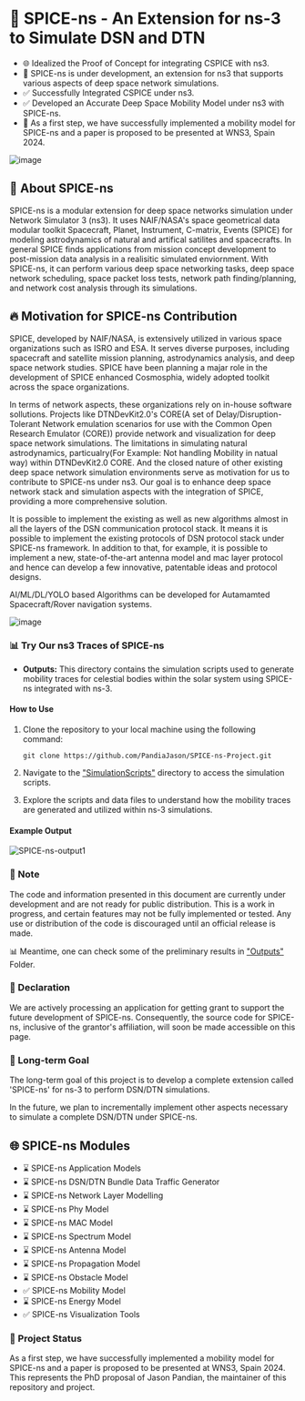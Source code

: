 # 📡 SPICE-ns - An Extension for ns-3 to Simulate DSN and DTN

- 🌐 Idealized the Proof of Concept for integrating CSPICE with ns3.
- 🚧 SPICE-ns is under development, an extension for ns3 that supports various aspects of deep space network simulations.
- ✅ Successfully Integrated CSPICE under ns3.
- ✅ Developed an Accurate Deep Space Mobility Model under ns3 with SPICE-ns.
- 🚀 As a first step, we have successfully implemented a mobility model for SPICE-ns and a paper is proposed to be presented at WNS3, Spain 2024.

![image](https://github.com/PandiaJason/SPICE-ns-Project/assets/100123063/504f278b-dec0-4c00-9e7d-29c11dfa9a32)


## 📡 About SPICE-ns
SPICE-ns is a modular extension for deep space networks simulation under Network Simulator 3 (ns3). It uses NAIF/NASA's space geometrical data modular toolkit Spacecraft, Planet, Instrument, C-matrix, Events (SPICE)  for modeling astrodynamics of natural and artifical satilites and spacecrafts. In general SPICE finds applications from mission concept development to post-mission data analysis in a realisitic simulated enviornment. With SPICE-ns, it can perform various deep space networking tasks, deep space network scheduling, space packet loss tests, network path finding/planning, and network cost analysis through its simulations.

## 🔥 Motivation for SPICE-ns Contribution

SPICE, developed by NAIF/NASA, is extensively utilized in various space organizations such as ISRO and ESA. It serves diverse purposes, including spacecraft and satellite mission planning, astrodynamics analysis, and deep space network studies. SPICE have been planning a majar role in the development of SPICE enhanced Cosmosphia, widely adopted toolkit across the space organizations.

In terms of network aspects, these organizations rely on in-house software sollutions. Projects like DTNDevKit2.0's CORE(A set of Delay/Disruption-Tolerant Network emulation scenarios for use with the Common Open Research Emulator (CORE)) provide network and visualization for deep space network simulations. The limitations in simulating natural astrodynamics, particualry(For Example: Not handling Mobility in natual way) within DTNDevKit2.0 CORE. And the closed nature of other existing deep space network simulation environments serve as motivation for us to contribute to SPICE-ns under ns3. Our goal is to enhance deep space network stack and simulation aspects with the integration of SPICE, providing a more comprehensive solution.

It is possible to implement the existing as well as new algorithms almost in all the layers of the DSN communication protocol stack. It means it is possible to implement the existing protocols of DSN protocol stack under SPICE-ns framework. In addition to that, for example, it is possible to implement a new, state-of-the-art antenna model and mac layer protocol and hence can develop a few innovative, patentable ideas and protocol designs.

AI/ML/DL/YOLO based Algorithms can be developed for Autamamted Spacecraft/Rover navigation systems.

![image](https://github.com/PandiaJason/SPICE-ns-Project/assets/100123063/2393b78b-4b26-48da-98f7-aff4cca89d6d)

### 📊 Try Our ns3 Traces of SPICE-ns

- **Outputs:** This directory contains the simulation scripts used to generate mobility traces for celestial bodies within the solar system using SPICE-ns integrated with ns-3.

#### How to Use

1. Clone the repository to your local machine using the following command:
    ```
    git clone https://github.com/PandiaJason/SPICE-ns-Project.git
    ```

2. Navigate to the ["SimulationScripts"](https://github.com/PandiaJason/SPICE-ns-Project/tree/main/SimulationScripts) directory to access the simulation scripts.

3. Explore the scripts and data files to understand how the mobility traces are generated and utilized within ns-3 simulations.

#### Example Output

![SPICE-ns-output1](https://github.com/PandiaJason/SPICE-ns-Project/assets/100123063/32d4d118-d205-46ae-bdc6-d453ee99217d)

### 🚧 Note 
The code and information presented in this document are currently under development and are not ready for public distribution. This is a work in progress, and certain features may not be fully implemented or tested. Any use or distribution of the code is discouraged until an official release is made.

📊 Meantime, one can check some of the preliminary results in ["Outputs"](https://github.com/PandiaJason/SPICE-ns-Project/tree/main/Outputs) Folder.

### 📜 Declaration
We are actively processing an application for getting grant to support the future development of SPICE-ns. Consequently, the source code for SPICE-ns, inclusive of the grantor's affiliation, will soon be made accessible on this page.

### 🎯 Long-term Goal

The long-term goal of this project is to develop a complete extension called 'SPICE-ns' for ns-3 to perform DSN/DTN simulations.

In the future, we plan to incrementally implement other aspects necessary to simulate a complete DSN/DTN under SPICE-ns.

## 🌐 SPICE-ns Modules 
 
- ⌛ SPICE-ns Application Models
- ⌛ SPICE-ns DSN/DTN Bundle Data Traffic Generator
- ⌛ SPICE-ns Network Layer Modelling
- ⌛ SPICE-ns Phy Model
- ⌛ SPICE-ns MAC Model
- ⌛ SPICE-ns Spectrum Model
- ⌛ SPICE-ns Antenna Model
- ⌛ SPICE-ns Propagation Model
- ⌛ SPICE-ns Obstacle Model
- ✅ SPICE-ns Mobility Model
- ⌛ SPICE-ns Energy Model
- ✅ SPICE-ns Visualization Tools

   
### 🚀 Project Status 

As a first step, we have successfully implemented a mobility model for SPICE-ns and a paper is proposed to be presented at WNS3, Spain 2024. This represents the PhD proposal of Jason Pandian, the maintainer of this repository and project.

